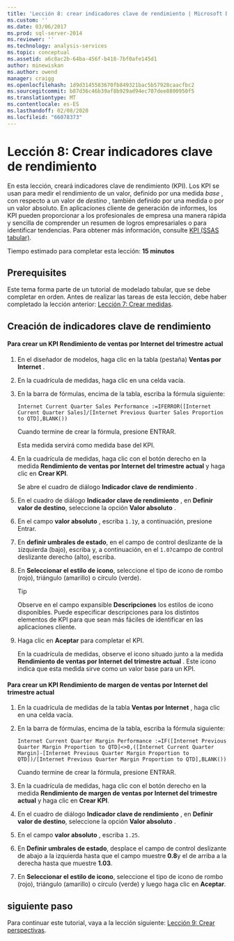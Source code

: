 ```yaml
---
title: 'Lección 8: crear indicadores clave de rendimiento | Microsoft Docs'
ms.custom: ''
ms.date: 03/06/2017
ms.prod: sql-server-2014
ms.reviewer: ''
ms.technology: analysis-services
ms.topic: conceptual
ms.assetid: a6c8ac2b-64ba-456f-b418-7bf0afe145d1
author: minewiskan
ms.author: owend
manager: craigg
ms.openlocfilehash: 1d9d3145583670fb849321bac5b57928caacfbc2
ms.sourcegitcommit: b87d36c46b39af8b929ad94ec707dee8800950f5
ms.translationtype: MT
ms.contentlocale: es-ES
ms.lasthandoff: 02/08/2020
ms.locfileid: "66078373"
---
```

# <a name="lesson-8-create-key-performance-indicators"></a>Lección 8: Crear indicadores clave de rendimiento
  En esta lección, creará indicadores clave de rendimiento (KPI). Los KPI se usan para medir el rendimiento de un valor, definido por una medida *base* , con respecto a un valor de *destino* , también definido por una medida o por un valor absoluto. En aplicaciones cliente de generación de informes, los KPI pueden proporcionar a los profesionales de empresa una manera rápida y sencilla de comprender un resumen de logros empresariales o para identificar tendencias. Para obtener más información, consulte [KPI &#40;SSAS tabular&#41;](tabular-models/kpis-ssas-tabular.md).  
  
 Tiempo estimado para completar esta lección: **15 minutos**  
  
## <a name="prerequisites"></a>Prerequisites  
 Este tema forma parte de un tutorial de modelado tabular, que se debe completar en orden. Antes de realizar las tareas de esta lección, debe haber completado la lección anterior: [Lección 7: Crear medidas](lesson-6-create-measures.md).  
  
## <a name="create-key-performance-indicators"></a>Creación de indicadores clave de rendimiento  
  
#### <a name="to-create-an-internet-current-quarter-sales-performance-kpi"></a>Para crear un KPI Rendimiento de ventas por Internet del trimestre actual  
  
1.  En el diseñador de modelos, haga clic en la tabla (pestaña) **Ventas por Internet** .  
  
2.  En la cuadrícula de medidas, haga clic en una celda vacía.  
  
3.  En la barra de fórmulas, encima de la tabla, escriba la fórmula siguiente:  
  
     `Internet Current Quarter Sales Performance :=IFERROR([Internet Current Quarter Sales]/[Internet Previous Quarter Sales Proportion to QTD],BLANK())`  
  
     Cuando termine de crear la fórmula, presione ENTRAR.  
  
     Esta medida servirá como medida base del KPI.  
  
4.  En la cuadrícula de medidas, haga clic con el botón derecho en la medida **Rendimiento de ventas por Internet del trimestre actual** y haga clic en **Crear KPI**.  
  
     Se abre el cuadro de diálogo **Indicador clave de rendimiento** .  
  
5.  En el cuadro de diálogo **Indicador clave de rendimiento** , en **Definir valor de destino**, seleccione la opción **Valor absoluto** .  
  
6.  En el campo **valor absoluto** , escriba `1.1`y, a continuación, presione Entrar.  
  
7.  En **definir umbrales de estado**, en el campo de control deslizante de la `1`izquierda (bajo), escriba y, a continuación, en el `1.07`campo de control deslizante derecho (alto), escriba.  
  
8.  En **Seleccionar el estilo de icono**, seleccione el tipo de icono de rombo (rojo), triángulo (amarillo) o círculo (verde).  
  
    > [!TIP]  
    >  Observe en el campo expansible **Descripciones** los estilos de icono disponibles. Puede especificar descripciones para los distintos elementos de KPI para que sean más fáciles de identificar en las aplicaciones cliente.  
  
9. Haga clic en **Aceptar** para completar el KPI.  
  
     En la cuadrícula de medidas, observe el icono situado junto a la medida **Rendimiento de ventas por Internet del trimestre actual** . Este icono indica que esta medida sirve como un valor base para un KPI.  
  
#### <a name="to-create-an-internet-current-quarter-margin-performance-kpi"></a>Para crear un KPI Rendimiento de margen de ventas por Internet del trimestre actual  
  
1.  En la cuadrícula de medidas de la tabla **Ventas por Internet** , haga clic en una celda vacía.  
  
2.  En la barra de fórmulas, encima de la tabla, escriba la fórmula siguiente:  
  
     `Internet Current Quarter Margin Performance :=IF([Internet Previous Quarter Margin Proportion to QTD]<>0,([Internet Current Quarter Margin]-[Internet Previous Quarter Margin Proportion to QTD])/[Internet Previous Quarter Margin Proportion to QTD],BLANK())`  
  
     Cuando termine de crear la fórmula, presione ENTRAR.  
  
3.  En la cuadrícula de medidas, haga clic con el botón derecho en la medida **Rendimiento de margen de ventas por Internet del trimestre actual** y haga clic en **Crear KPI**.  
  
4.  En el cuadro de diálogo **Indicador clave de rendimiento** , en **Definir valor de destino**, seleccione la opción **Valor absoluto** .  
  
5.  En el campo **valor absoluto** , escriba `1.25`.  
  
6.  En **Definir umbrales de estado**, desplace el campo de control deslizante de abajo a la izquierda hasta que el campo muestre **0.8**y el de arriba a la derecha hasta que muestre **1.03**.  
  
7.  En **Seleccionar el estilo de icono**, seleccione el tipo de icono de rombo (rojo), triángulo (amarillo) o círculo (verde) y luego haga clic en **Aceptar**.  
  
## <a name="next-step"></a>siguiente paso  
 Para continuar este tutorial, vaya a la lección siguiente: [Lección 9: Crear perspectivas](lesson-8-create-perspectives.md).  
  
  
